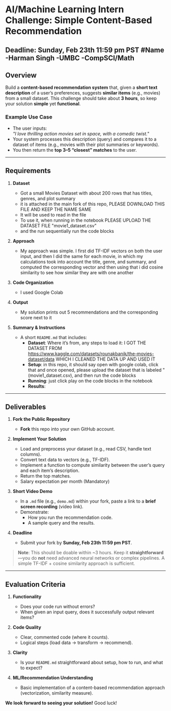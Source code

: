 # AI/Machine Learning Intern Challenge: Simple Content-Based Recommendation

**Deadline**: Sunday, Feb 23th 11:59 pm PST
#Name
-Harman Singh
-UMBC
-CompSCI/Math
---

## Overview

Build a **content-based recommendation system** that, given a **short text description** of a user’s preferences, suggests **similar items** (e.g., movies) from a small dataset. This challenge should take about **3 hours**, so keep your solution **simple** yet **functional**.

### Example Use Case

- The user inputs:  
  *"I love thrilling action movies set in space, with a comedic twist."*  
- Your system processes this description (query) and compares it to a dataset of items (e.g., movies with their plot summaries or keywords).  
- You then return the **top 3–5 “closest” matches** to the user.

---

## Requirements

1. **Dataset**  
   - Got a small Movies Dataset with about 200 rows that has titles, genres, and plot summary
   - it is attached in the main fork of this repo, PLEASE DOWNLOAD THIS FILE AND KEEP THE NAME SAME
   - It will be used to read in the file
   - To use it, when running in the notebook PLEASE UPLOAD THE DATASET FILE "movie1_dataset.csv"
   - and the run sequentially run the code blocks
2. **Approach**  
   - My approach was simple. I first did TF-IDF vectors on both the user input, and then I did the same for each movie, in which my calculations took into account the title, genre, and summary, and computed the corresponding vector and then using that i did cosine similarity to see how similar they are with one another 

3. **Code Organization**  
   - I used Google Colab
    

4. **Output**  
   - My solution prints out 5 recommendations and the corresponding score next to it

5. **Summary & Instructions**  
   - A short `README.md` that includes:
     - **Dataset**: Where it’s from, any steps to load it: I GOT THE DATASET FROM https://www.kaggle.com/datasets/rounakbanik/the-movies-dataset/data WHICH I CLEANED THE DATA UP AND USED IT 
     - **Setup**: in this repo, it should say open with google colab, click that and once opened, please upload the dataset that is labeled "(movie1_dataset.csv), and then run the code blocks
     - **Running**: just click play on the code blocks in the notebook 
     - **Results**: 

---

## Deliverables

1. **Fork the Public Repository**  
   - **Fork** this repo into your own GitHub account.

2. **Implement Your Solution**  
   - Load and preprocess your dataset (e.g., read CSV, handle text columns).  
   - Convert text data to vectors (e.g., TF-IDF).  
   - Implement a function to compute similarity between the user’s query and each item’s description.  
   - Return the top matches.
   - Salary expectation per month (Mandatory)

3. **Short Video Demo**  
   - In a `.md` file (e.g., `demo.md`) within your fork, paste a link to a **brief screen recording** (video link).  
   - Demonstrate:
     - How you run the recommendation code.  
     - A sample query and the results.

4. **Deadline**  
   - Submit your fork by **Sunday, Feb 23th 11:59 pm PST**.

> **Note**: This should be doable within ~3 hours. Keep it **straightforward**—you do **not** need advanced neural networks or complex pipelines. A simple TF-IDF + cosine similarity approach is sufficient.

---

## Evaluation Criteria

1. **Functionality**  
   - Does your code run without errors?  
   - When given an input query, does it successfully output relevant items?

2. **Code Quality**  
   - Clear, commented code (where it counts).  
   - Logical steps (load data → transform → recommend).

3. **Clarity**  
   - Is your `README.md` straightforward about setup, how to run, and what to expect?

4. **ML/Recommendation Understanding**  
   - Basic implementation of a content-based recommendation approach (vectorization, similarity measure).

**We look forward to seeing your solution!** Good luck!
